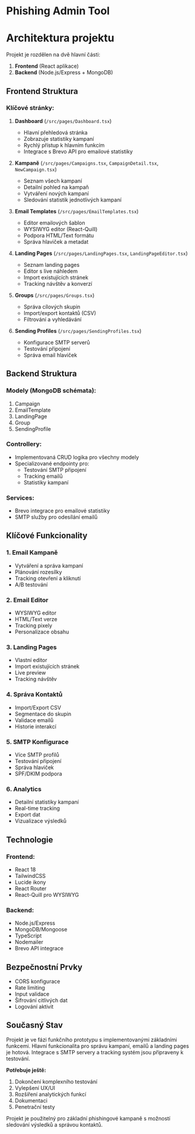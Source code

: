 # **Phishing Admin Tool**

# **Architektura projektu**

Projekt je rozdělen na dvě hlavní části:
1. **Frontend** (React aplikace)
2. **Backend** (Node.js/Express + MongoDB)

## **Frontend Struktura**

### **Klíčové stránky:**
1. **Dashboard** (`/src/pages/Dashboard.tsx`)
   - Hlavní přehledová stránka
   - Zobrazuje statistiky kampaní
   - Rychlý přístup k hlavním funkcím
   - Integrace s Brevo API pro emailové statistiky

2. **Kampaně** (`/src/pages/Campaigns.tsx`, `CampaignDetail.tsx`, `NewCampaign.tsx`)
   - Seznam všech kampaní
   - Detailní pohled na kampaň
   - Vytváření nových kampaní
   - Sledování statistik jednotlivých kampaní

3. **Email Templates** (`/src/pages/EmailTemplates.tsx`)
   - Editor emailových šablon
   - WYSIWYG editor (React-Quill)
   - Podpora HTML/Text formátu
   - Správa hlaviček a metadat

4. **Landing Pages** (`/src/pages/LandingPages.tsx`, `LandingPageEditor.tsx`)
   - Seznam landing pages
   - Editor s live náhledem
   - Import existujících stránek
   - Tracking návštěv a konverzí

5. **Groups** (`/src/pages/Groups.tsx`)
   - Správa cílových skupin
   - Import/export kontaktů (CSV)
   - Filtrování a vyhledávání

6. **Sending Profiles** (`/src/pages/SendingProfiles.tsx`)
   - Konfigurace SMTP serverů
   - Testování připojení
   - Správa email hlaviček

## **Backend Struktura**

### **Modely (MongoDB schémata):**
1. Campaign
2. EmailTemplate
3. LandingPage
4. Group
5. SendingProfile

### **Controllery:**
- Implementovaná CRUD logika pro všechny modely
- Specializované endpointy pro:
  - Testování SMTP připojení
  - Tracking emailů
  - Statistiky kampaní

### **Services:**
- Brevo integrace pro emailové statistiky
- SMTP služby pro odesílání emailů

## **Klíčové Funkcionality**

### **1. Email Kampaně**
- Vytváření a správa kampaní
- Plánování rozesílky
- Tracking otevření a kliknutí
- A/B testování

### **2. Email Editor**
- WYSIWYG editor
- HTML/Text verze
- Tracking pixely
- Personalizace obsahu

### **3. Landing Pages**
- Vlastní editor
- Import existujících stránek
- Live preview
- Tracking návštěv

### **4. Správa Kontaktů**
- Import/Export CSV
- Segmentace do skupin
- Validace emailů
- Historie interakcí

### **5. SMTP Konfigurace**
- Více SMTP profilů
- Testování připojení
- Správa hlaviček
- SPF/DKIM podpora

### **6. Analytics**
- Detailní statistiky kampaní
- Real-time tracking
- Export dat
- Vizualizace výsledků

## **Technologie**

### **Frontend:**
- React 18
- TailwindCSS
- Lucide ikony
- React Router
- React-Quill pro WYSIWYG

### **Backend:**
- Node.js/Express
- MongoDB/Mongoose
- TypeScript
- Nodemailer
- Brevo API integrace

## **Bezpečnostní Prvky**
- CORS konfigurace
- Rate limiting
- Input validace
- Šifrování citlivých dat
- Logování aktivit

## **Současný Stav**
Projekt je ve fázi funkčního prototypu s implementovanými základními funkcemi. Hlavní funkcionalita pro správu kampaní, emailů a landing pages je hotová. Integrace s SMTP servery a tracking systém jsou připraveny k testování.

**Potřebuje ještě:**
1. Dokončení komplexního testování
2. Vylepšení UX/UI
3. Rozšíření analytických funkcí
4. Dokumentaci
5. Penetrační testy

Projekt je použitelný pro základní phishingové kampaně s možností sledování výsledků a správou kontaktů.
